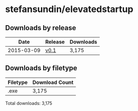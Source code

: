 # stefansundin/elevatedstartup

## Downloads by release

Date       | Release      | Downloads
---------- | ------------ | ---------
2015-03-09 | [v0.1](v0.1) |     3,175

## Downloads by filetype

Filetype | Download Count
-------- | --------------
.exe     |          3,175

Total downloads: 3,175
